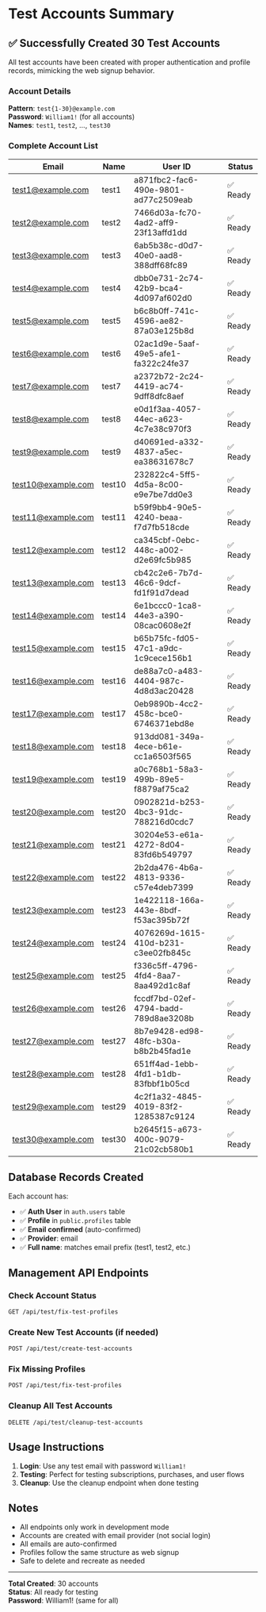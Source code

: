 # Test Accounts Summary

## ✅ Successfully Created 30 Test Accounts

All test accounts have been created with proper authentication and profile records, mimicking the web signup behavior.

### Account Details

**Pattern**: `test{1-30}@example.com`  
**Password**: `William1!` (for all accounts)  
**Names**: `test1`, `test2`, ..., `test30`

### Complete Account List

| Email | Name | User ID | Status |
|-------|------|---------|--------|
| test1@example.com | test1 | a871fbc2-fac6-490e-9801-ad77c2509eab | ✅ Ready |
| test2@example.com | test2 | 7466d03a-fc70-4ad2-aff9-23f13affd1dd | ✅ Ready |
| test3@example.com | test3 | 6ab5b38c-d0d7-40e0-aad8-388dff68fc89 | ✅ Ready |
| test4@example.com | test4 | dbb0e731-2c74-42b9-bca4-4d097af602d0 | ✅ Ready |
| test5@example.com | test5 | b6c8b0ff-741c-4596-ae82-87a03e125b8d | ✅ Ready |
| test6@example.com | test6 | 02ac1d9e-5aaf-49e5-afe1-fa322c24fe37 | ✅ Ready |
| test7@example.com | test7 | a2372b72-2c24-4419-ac74-9dff8dfc8aef | ✅ Ready |
| test8@example.com | test8 | e0d1f3aa-4057-44ec-a623-4c7e38c970f3 | ✅ Ready |
| test9@example.com | test9 | d40691ed-a332-4837-a5ec-ea38631678c7 | ✅ Ready |
| test10@example.com | test10 | 232822c4-5ff5-4d5a-8c00-e9e7be7dd0e3 | ✅ Ready |
| test11@example.com | test11 | b59f9bb4-90e5-4240-beaa-f7d7fb518cde | ✅ Ready |
| test12@example.com | test12 | ca345cbf-0ebc-448c-a002-d2e69fc5b985 | ✅ Ready |
| test13@example.com | test13 | cb42c2e6-7b7d-46c6-9dcf-fd1f91d7dead | ✅ Ready |
| test14@example.com | test14 | 6e1bccc0-1ca8-44e3-a390-08cac0608e2f | ✅ Ready |
| test15@example.com | test15 | b65b75fc-fd05-47c1-a9dc-1c9cece156b1 | ✅ Ready |
| test16@example.com | test16 | de88a7c0-a483-4404-987c-4d8d3ac20428 | ✅ Ready |
| test17@example.com | test17 | 0eb9890b-4cc2-458c-bce0-6746371ebd8e | ✅ Ready |
| test18@example.com | test18 | 913dd081-349a-4ece-b61e-cc1a6503f565 | ✅ Ready |
| test19@example.com | test19 | a0c768b1-58a3-499b-89e5-f8879af75ca2 | ✅ Ready |
| test20@example.com | test20 | 0902821d-b253-4bc3-91dc-788216d0cdc7 | ✅ Ready |
| test21@example.com | test21 | 30204e53-e61a-4272-8d04-83fd6b549797 | ✅ Ready |
| test22@example.com | test22 | 2b2da476-4b6a-4813-9336-c57e4deb7399 | ✅ Ready |
| test23@example.com | test23 | 1e422118-166a-443e-8bdf-f53ac395b72f | ✅ Ready |
| test24@example.com | test24 | 4076269d-1615-410d-b231-c3ee02fb845c | ✅ Ready |
| test25@example.com | test25 | f336c5ff-4796-4fd4-8aa7-8aa492d1c8af | ✅ Ready |
| test26@example.com | test26 | fccdf7bd-02ef-4794-badd-789d8ae3208b | ✅ Ready |
| test27@example.com | test27 | 8b7e9428-ed98-48fc-b30a-b8b2b45fad1e | ✅ Ready |
| test28@example.com | test28 | 651ff4ad-1ebb-4fd1-b1db-83fbbf1b05cd | ✅ Ready |
| test29@example.com | test29 | 4c2f1a32-4845-4019-83f2-1285387c9124 | ✅ Ready |
| test30@example.com | test30 | b2645f15-a673-400c-9079-21c02cb580b1 | ✅ Ready |

## Database Records Created

Each account has:
- ✅ **Auth User** in `auth.users` table
- ✅ **Profile** in `public.profiles` table
- ✅ **Email confirmed** (auto-confirmed)
- ✅ **Provider**: email
- ✅ **Full name**: matches email prefix (test1, test2, etc.)

## Management API Endpoints

### Check Account Status
```bash
GET /api/test/fix-test-profiles
```

### Create New Test Accounts (if needed)
```bash
POST /api/test/create-test-accounts
```

### Fix Missing Profiles
```bash
POST /api/test/fix-test-profiles
```

### Cleanup All Test Accounts
```bash
DELETE /api/test/cleanup-test-accounts
```

## Usage Instructions

1. **Login**: Use any test email with password `William1!`
2. **Testing**: Perfect for testing subscriptions, purchases, and user flows
3. **Cleanup**: Use the cleanup endpoint when done testing

## Notes

- All endpoints only work in development mode
- Accounts are created with email provider (not social login)
- All emails are auto-confirmed
- Profiles follow the same structure as web signup
- Safe to delete and recreate as needed

---

**Total Created**: 30 accounts  
**Status**: All ready for testing  
**Password**: William1! (same for all)
